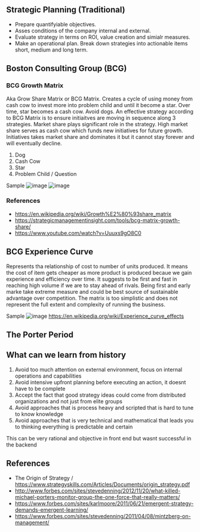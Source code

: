 ## Strategic Planning (Traditional)
- Prepare quantifyiable objectives.
- Asses conditions of the company internal and external.
- Evaluate strategy in terms on ROI, value creation and simialr measures.
- Make an operational plan. Break down strategies into actionable items short, medium and long term.

## Boston Consulting Group (BCG)

### BCG Growth Matrix
Aka Grow Share Matrix or BCG Matrix.  Creates a cycle of using money from cash cow to invest more into problem child and until it become a star. Over time, star becomes a cash cow. Avoid dogs. An effective strategy according to BCG Matrix is to ensure initiaitves are moving in sequence along 3 strategies. Market share plays significant role in the strategy. High market share serves as cash cow which funds new initiatives for future growth. Initiatives takes market share and dominates it but it cannot stay forever and will eventually decline.
1. Dog
2. Cash Cow
3. Star
4. Problem Child / Question

Sample
![image](https://github.com/user-attachments/assets/623f8d42-31d5-4c17-b1de-8d5598c6ed52)
![image](https://github.com/user-attachments/assets/2b98f304-5ed8-4a96-bf11-d35135a86f8a)

### References
- https://en.wikipedia.org/wiki/Growth%E2%80%93share_matrix
- https://strategicmanagementinsight.com/tools/bcg-matrix-growth-share/
- https://www.youtube.com/watch?v=Uuuxs9gO8C0

## BCG Experience Curve
Represents tha relationship of cost to number of units produced. It means the cost of item gets cheaper as more product is produced becaue we gain experience and efficiency over time. It suggests to be first and fast in reaching high volume if we are to stay ahead of rivals. Being first and early marke take extreme measure and could be best source of sustainable advantage over competition. The matrix is too simplistic and does not represent the full extent and complexity of running the business. 

Sample
![image](https://github.com/user-attachments/assets/65e5dfa9-2c57-4e10-8e3e-e19209092a65)
https://en.wikipedia.org/wiki/Experience_curve_effects

## The Porter Period

## What can we learn from history
1. Avoid too much attention on external environment, focus on internal operations and capabilities
2. Avoid intensive upfront planning before executing an action, it doesnt have to be complete
3. Accept the fact that good strategy ideas could come from distributed organizations and not just from elite groups
4. Avoid approaches that is process heavy and scripted that is hard to tune to know knowledge
5. Avoid approaches that is very technical and mathematical that leads you to thinking everything is predictable and certain

This can be very rational and objective in front end but wasnt successful in the backend

## References
- The Origin of Strategy / https://www.strategyskills.com/Articles/Documents/origin_strategy.pdf
- http://www.forbes.com/sites/stevedenning/2012/11/20/what-killed-michael-porters-monitor-group-the-one-force-that-really-matters/
- https://www.forbes.com/sites/karlmoore/2011/06/21/emergent-strategy-demands-emergent-learning/
- https://www.forbes.com/sites/stevedenning/2011/04/08/mintzberg-on-management/

